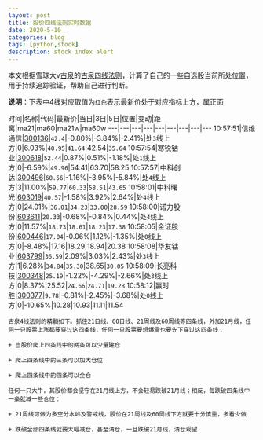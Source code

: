 ```yaml
---
layout: post
title: 股价四线法则实时数据
date: 2020-5-10
categories: blog
tags: [python,stock]
description: stock index alert
---
```



本文根据雪球大v[古泉](https://xueqiu.com/u/7148646888)的[古泉四线法则](https://xueqiu.com/7148646888/130498192)，计算了自己的一些自选股当前所处位置，用于持续追踪验证，帮助自己进行判断。

**说明**：下表中4线对应取值为`红色`表示最新价处于对应指标上方，属正面

时间|名称|代码|最新价|当日|3日|5日|位置|变动|距离|ma21|ma60|ma21w|ma60w
---|---|---|---|---|---|---|---|---
10:57:51|信维通信|[300136](https://xueqiu.com/S/SZ300136)|`42.4`|-0.80%|-3.84%|-2.41%|处`3`线上方|0|6.03%|`40.95`|`41.64`|42.54|`35.64`
10:57:54|寒锐钴业|[300618](https://xueqiu.com/S/SZ300618)|`52.44`|0.87%|0.51%|-1.18%|处`1`线上方|0|-6.59%|`49.96`|54.41|63.70|58.25
10:57:57|中科创达|[300496](https://xueqiu.com/S/SZ300496)|`60.56`|-1.16%|-3.95%|-5.84%|处`4`线上方|3|11.00%|`59.77`|`60.33`|`58.51`|`43.65`
10:58:01|中科曙光|[603019](https://xueqiu.com/S/SH603019)|`40.57`|-1.58%|3.92%|2.64%|处`4`线上方|0|24.01%|`36.01`|`34.23`|`33.00`|`28.59`
10:58:00|诺力股份|[603611](https://xueqiu.com/S/SH603611)|`20.33`|-0.68%|-0.84%|0.44%|处`4`线上方|0|11.57%|`18.73`|`18.61`|`18.23`|`17.38`
10:58:05|金证股份|[600446](https://xueqiu.com/S/SH600446)|`17.04`|-0.06%|1.12%|-1.35%|处`0`线上方|0|-8.48%|17.16|18.29|18.94|20.38
10:58:08|华友钴业|[603799](https://xueqiu.com/S/SH603799)|`36.59`|2.09%|3.03%|2.43%|处`3`线上方|1|6.28%|`34.84`|`35.30`|38.65|`30.05`
10:58:09|长亮科技|[300348](https://xueqiu.com/S/SZ300348)|`25.19`|-1.22%|-4.29%|-2.66%|处`3`线上方|0|8.37%|25.52|`24.66`|`24.71`|`19.28`
10:58:12|赢时胜|[300377](https://xueqiu.com/S/SZ300377)|`9.78`|-0.81%|-2.45%|-3.68%|处`0`线上方|0|-10.65%|10.28|10.93|11.11|11.54

```
古泉4线法则的精髓如下。抓住21日线、60日线、21周线及60周线等四条线，外加21月线，任何一只股票上涨都要穿过这四条线，任何一只股票要想爆雷也要先下穿过这四条线：

+ 当股价爬上四条线中的两条可以少量建仓

+ 爬上四条线中的三条可以加大仓位

+ 爬上四条线中的四条可以全仓

任何一只大牛，其股价都会坚守在21月线上方，不会轻易跌破21月线；相反，每跌破四条线中一条就减一些仓位：

+ 21周线可做为多空分水岭及警戒线，股价在21周线及60周线下方就要十分慎重，多看少做

+ 跌破全部四条线就要大幅减仓，甚至清仓，一旦跌破21月线，清仓观望
```
